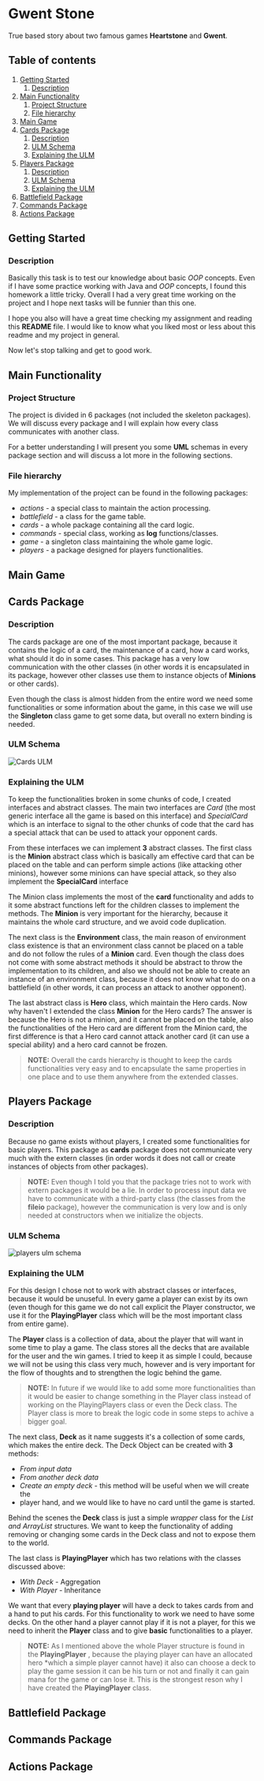 # **Gwent Stone**
True based story about two famous games **Heartstone** and **Gwent**.

## **Table of contents**

1. [Getting Started](#start-desc)
   1. [Description](#start-desc-desc)
2. [Main Functionality](#main-desc)
   1. [Project Structure](#main-proj-desc)
   2. [File hierarchy](main-file-desc)
3. [Main Game](#game-desc)
4. [Cards Package](#cards-desc)
   1. [Description](#cards-desc-desc)
   2. [ULM Schema](#cards-ulm-desc)
   3. [Explaining the ULM](#cards-expl-desc)
5. [Players Package](#players-desc)
   1. [Description](#players-desc-desc)
   2. [ULM Schema](#players-ulm-desc)
   3. [Explaining the ULM](#players-expl-desc)
6. [Battlefield Package](#battle-desc)
7. [Commands Package](#commands-desc)
8. [Actions Package](#actions-desc)


<a name="start-desc"></a>
## **Getting Started**


<a name="start-desc-desc"></a>
### **Description**

Basically this task is to test our knowledge about basic *OOP* concepts.
Even if I have some practice working with Java and *OOP* concepts, I found this
homework a little tricky. Overall I had a very great time working on the
project and I hope next tasks will be funnier than this one.

I hope you also will have a great time checking my assignment and reading
this **README** file. I would like to know what you liked most or less about this
readme and my project in general.

Now let's stop talking and get to good work.


<a name="main-desc"></a>
## **Main Functionality**


<a name="main-proj-desc"></a>
### **Project Structure**

The project is divided in 6 packages (not included the skeleton packages).
We will discuss every package and I will explain how every class communicates
with another class.

For a better understanding I will present you some **UML** schemas in every
package section and will discuss a lot more in the following sections.

<a name="main-file-desc"></a>
### **File hierarchy**

My implementation of the project can be found in the following packages:

* *actions* - a special class to maintain the action processing.
* *battlefield* - a class for the game table.
* *cards* - a whole package containing all the card logic.
* *commands* - special class, working as **log** functions/classes.
* *game* - a singleton class maintaining the whole game logic.
* *players* - a package designed for players functionalities.


<a name="game-desc"></a>
## **Main Game**


<a name="cards-desc"></a>
## **Cards Package**


<a name="cards-desc-desc"></a>
### **Description**

The cards package are one of the most important package, because it contains the logic
of a card, the maintenance of a card, how a card works, what should it do in some
cases. This package has a very low communication with the other classes (in other
words it is encapsulated in its package, however other classes use them to instance
objects of **Minions** or other cards).

Even though the class is almost hidden from the entire word we need some functionalities
or some information about the game, in this case we will use the **Singleton** class
game to get some data, but overall no extern binding is needed.


<a name="cards-ulm-desc"></a>
### **ULM Schema**

![Cards ULM](images/cards-hierarchy.jpg)


<a name="cards-expl-desc"></a>
### **Explaining the ULM**

To keep the functionalities broken in some chunks of code, I created interfaces and
abstract classes. The main two interfaces are *Card* (the most generic interface all the
game is based on this interface) and *SpecialCard* which is an interface to signal
to the other chunks of code that the card has a special attack that can be used to attack
your opponent cards.

From these interfaces we can implement **3** abstract classes. The first class
is the **Minion** abstract class which is basically am effective card that can be placed on
the table and can perform simple actions (like attacking other minions), however
some minions can have special attack, so they also implement the **SpecialCard** interface

The Minion class implements the most of the **card** functionality and adds to it some abstract
functions left for the children classes to implement the methods. The **Minion** is very
important for the hierarchy, because it maintains the whole card structure, and we avoid code
duplication.

The next class is the **Environment** class, the main reason of environment class existence is that
an environment class cannot be placed on a table and do not follow the rules of a **Minion** card.
Even though the class does not come with some abstract methods it should be abstract to throw
the implementation to its children, and also we should not be able to create an instance
of an environment class, because it does not know what to do on a battlefield (in other
words, it can process an attack to another opponent).

The last abstract class is **Hero** class, which maintain the Hero cards. Now
why haven't I extended the class **Minion** for the Hero cards? The answer is because
the Hero is not a minion, and it cannot be placed on the table, also the functionalities
of the Hero card are different from the Minion card, the first difference is that
a Hero card cannot attack another card (it can use a special ability) and a hero
card cannot be frozen.

>**NOTE:** Overall the cards hierarchy is thought to keep the cards functionalities
> very easy and to encapsulate the same properties in one place and to use them
> anywhere from the extended classes. 


<a name="players-desc"></a>
## **Players Package**


<a name="players-desc-desc"></a>
### **Description**

Because no game exists without players, I created some functionalities for basic
players. This package as **cards** package does not communicate very much with the
extern classes (in order words it does not call or create instances of objects from
other packages).

>**NOTE:** Even though I told you that the package tries not to work with extern packages
> it would be a lie. In order to process input data we have to communicate with a third-party
> class (the classes from the **fileio** package), however the communication is very low
> and is only needed at constructors when we initialize the objects.

<a name="players-ulm-desc"></a>
### **ULM Schema**

![players ulm schema](images/players-hierarchy.jpg)


<a name="players-expl-desc"></a>
### **Explaining the ULM**

For this design I chose not to work with abstract classes or interfaces, because
it would be unuseful. In every game a player can exist by its own (even though
for this game we do not call explicit the Player constructor, we use it for the **PlayingPlayer**
class which will be the most important class from entire game).

The **Player** class is a collection of data, about the player that will want in some time
to play a game. The class stores all the decks that are available for the user and the win games.
I tried to keep it as simple I could, because we will not be using this class
very much, however and is very important for the flow of thoughts and to strengthen the
logic behind the game.

>**NOTE:** In future if we would like to add some more functionalities than
> it would be easier to change something in the Player class instead of working on
> the PlayingPlayers class or even the Deck class. The Player class is more to break
> the logic code in some steps to achive a bigger goal.

The next class, **Deck** as it name suggests it's a collection of some cards,
which makes the entire deck. The Deck Object can be created with **3** methods:
* *From input data*
* *From another deck data*
* *Create an empty deck* - this method will be useful when we will create the
* player hand, and we would like to have no card until the game is started.

Behind the scenes the **Deck** class is just a simple *wrapper* class for the *List and ArrayList*
structures. We want to keep the functionality of adding removing or changing some cards
in the Deck class and not to expose them to the world.

The last class is **PlayingPlayer** which has two relations with the classes discussed above:
* *With Deck* - Aggregation
* *With Player* - Inheritance

We want that every **playing player** will have a deck to takes cards from
and a hand to put his cards. For this functionality to work we need to have some decks.
On the other hand a player cannot play if it is not a player, for this we need to
inherit the **Player** class and to give **basic** functionalities to a player.

>**NOTE:** As I mentioned above the whole Player structure is found in the **PlayingPlayer**
> , because the playing player can have an allocated hero *which a simple player cannot have)
> it also can choose a deck to play the game session it can be his turn or not and
> finally it can gain mana for the game or can lose it. This is the strongest reson
> why I have created the **PlayingPlayer** class.


<a name="battle-desc"></a>
## **Battlefield Package**


<a name="commands-desc"></a>
## **Commands Package**


<a name="actions-desc"></a>
## **Actions Package**